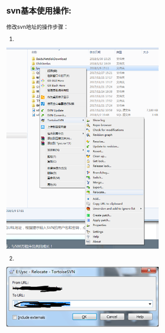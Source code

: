 ## svn基本使用操作:

修改svn地址的操作步骤：

1.

<img src="img/svn-change-addr-1.png" width="400" alt="步骤1" margin="0 auto"/>

2.

<img src="img/svn-change-addr-2.png" width="400" alt="步骤2" margin="0 auto"/>
